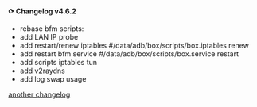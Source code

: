#### ⟳ Changelog v4.6.2
- rebase bfm scripts:
- add LAN IP probe
- add restart/renew iptables #/data/adb/box/scripts/box.iptables renew
- add restart bfm service #/data/adb/box/scripts/box.service restart
- add scripts iptables tun
- add v2raydns
- add log swap usage

[another changelog](https://github.com/taamarin/box_for_magisk/raw/master/index.md)
